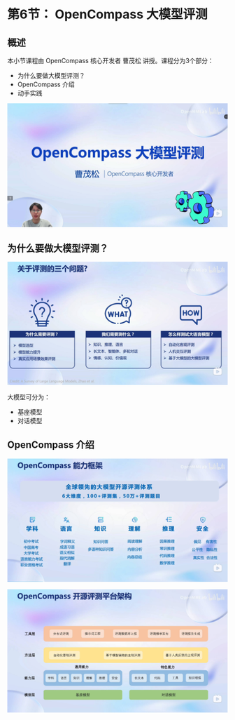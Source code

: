 # 第6节： OpenCompass 大模型评测

## 概述

本小节课程由 OpenCompass 核心开发者 曹茂松 讲授。课程分为3个部分：

- 为什么要做大模型评测？
- OpenCompass 介绍
- 动手实践

![](../asset/06_01.jpg)

## 为什么要做大模型评测？

![](../asset/06_02.jpg)

大模型可分为：

- 基座模型
- 对话模型

## OpenCompass 介绍

![](../asset/06_03.jpg)

![](../asset/06_04.jpg)
